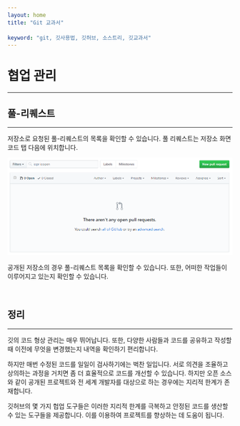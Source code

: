 ```yaml
---
layout: home
title: "Git 교과서"

keyword: "git, 깃사용법, 깃허브, 소스트리, 깃교과서"
---
```

# 협업 관리
<hr>

## 풀-리퀘스트
<hr>

저장소로 요청된 풀-리퀘스트의 목록을 확인할 수 있습니다. 풀 리퀘스트는 저장소 화면 코드 탭 다음에 위치합니다.

![협업](./img/image024.png) 

공개된 저장소의 경우 풀-리퀘스트 목록을 확인할 수 있습니다. 또한, 어떠한 작업들이 이루어지고 있는지 확인할 수 있습니다. 

<br>

## 정리
<hr>

깃의 코드 형상 관리는 매우 뛰어납니다. 
또한, 다양한 사람들과 코드를 공유하고 작성할 때 이전에 무엇을 변경했는지 내역을 확인하기 편리합니다.

하지만 매번 수정된 코드를 일일이 검사하기에는 벅찬 일입니다. 
서로 의견을 조율하고 상의하는 과정을 거치면 좀 더 효율적으로 코드를 개선할 수 있습니다. 
하지만 오픈 소스와 같이 공개된 프로젝트와 전 세계 개발자를 대상으로 하는 경우에는 지리적 한계가 존재합니다.

깃허브의 몇 가지 헙업 도구들은 이러한 지리적 한계를 극복하고 안정된 코드를 생산할 수 있는 도구들을 제공합니다. 
이를 이용하여 프로젝트를 향상하는 데 도움이 됩니다.

<br><br>